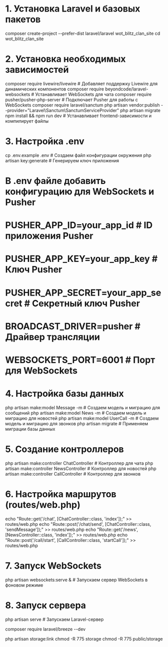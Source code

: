 # 1. Установка Laravel и базовых пакетов
composer create-project --prefer-dist laravel/laravel wot_blitz_clan_site
cd wot_blitz_clan_site

# 2. Установка необходимых зависимостей
composer require livewire/livewire  # Добавляет поддержку Livewire для динамических компонентов
composer require beyondcode/laravel-websockets  # Устанавливает WebSockets для чата
composer require pusher/pusher-php-server  # Подключает Pusher для работы с WebSockets
composer require laravel/sanctum
php artisan vendor:publish --provider="Laravel\Sanctum\SanctumServiceProvider"
php artisan migrate
npm install && npm run dev  # Устанавливает frontend-зависимости и компилирует файлы

# 3. Настройка .env
cp .env.example .env  # Создаем файл конфигурации окружения
php artisan key:generate  # Генерируем ключ приложения

# В .env файле добавить конфигурацию для WebSockets и Pusher
# PUSHER_APP_ID=your_app_id  # ID приложения Pusher
# PUSHER_APP_KEY=your_app_key  # Ключ Pusher
# PUSHER_APP_SECRET=your_app_secret  # Секретный ключ Pusher
# BROADCAST_DRIVER=pusher  # Драйвер трансляции
# WEBSOCKETS_PORT=6001  # Порт для WebSockets

# 4. Настройка базы данных
php artisan make:model Message -m  # Создаем модель и миграцию для сообщений
php artisan make:model News -m  # Создаем модель и миграцию для новостей
php artisan make:model UserCall -m  # Создаем модель и миграцию для звонков
php artisan migrate  # Применяем миграции базы данных

# 5. Создание контроллеров
php artisan make:controller ChatController  # Контроллер для чата
php artisan make:controller NewsController  # Контроллер для новостей
php artisan make:controller CallController  # Контроллер для звонков

# 6. Настройка маршрутов (routes/web.php)
echo "Route::get('/chat', [ChatController::class, 'index']);" >> routes/web.php
echo "Route::post('/chat/send', [ChatController::class, 'sendMessage']);" >> routes/web.php
echo "Route::get('/news', [NewsController::class, 'index']);" >> routes/web.php
echo "Route::post('/call/start', [CallController::class, 'startCall']);" >> routes/web.php

# 7. Запуск WebSockets
php artisan websockets:serve &  # Запускаем сервер WebSockets в фоновом режиме

# 8. Запуск сервера
php artisan serve  # Запускаем Laravel-сервер


composer require laravel/breeze --dev

php artisan storage:link
chmod -R 775 storage
chmod -R 775 public/storage
